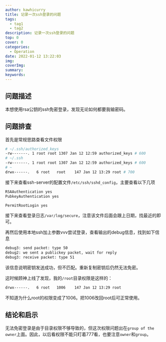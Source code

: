 ```yaml
---
author: kawhicurry
title: 记录一次ssh登录的问题
tags:
  - tag1
  - tag2
description: 记录一次ssh登录的问题
top: 0
cover: 0
categories:
  - Operation
date: 2022-01-12 13:22:03
img:
coverImg:
summary:
keywords:
---
```


## 问题描述

本想使用rsa公钥的ssh免密登录，发现无论如何都要我输密码。

## 问题排查

首先是常规思路查看文件权限

```bash
# ~/.ssh/authorized_keys
-rw-------. 1 root root 1307 Jan 12 12:59 authorized_keys # 600
# ~/.ssh
-rw-------. 1 root root 1307 Jan 12 12:59 authorized_keys # 600
# ~
drwx------.   6 root   root    147 Jan 12 13:29 root # 700

```

接下来查看ssh-server的配置文件`/etc/ssh/sshd_config`，主要查看以下几项
```bash
RSAAuthentication yes
PubkeyAuthentication yes

PermitRootLogin yes
```

接下来查看登录日志`/var/log/secure`，注意该文件后面会跟上日期，找最近的即可。

再然后使用本地ssh加上参数vvv尝试登录，查看输出的debug信息，找到如下信息
```bash
debug3: send packet: type 50
debug2: we sent a publickey packet, wait for reply
debug3: receive packet: type 51
```
该信息说明密钥发送成功，但不匹配。重新复制密钥后仍然无法免密。

这时候顾神上线了发现，我的`/root`目录权限是这样的：
```bash
drwx------.   6 root   1006    147 Jan 12 13:29 root
```

不知道为什么root的权限变成了1006。把1006改回root后可正常使用。

## 结论和启示
无法免密登录是由于目录权限不够导致的，但这次权限问题出在`group of the owner`上面。因此，以后看权限不能只盯着777看，也要注意`owner`和`group`。
